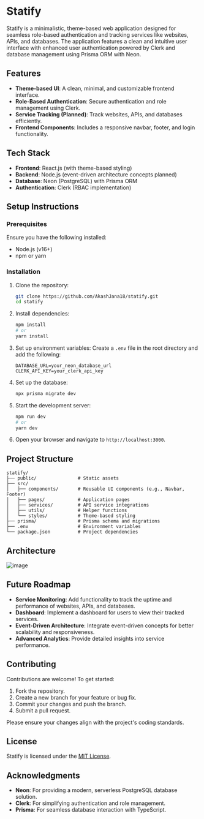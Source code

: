 # Statify

Statify is a minimalistic, theme-based web application designed for seamless role-based authentication and tracking services like websites, APIs, and databases. The application features a clean and intuitive user interface with enhanced user authentication powered by Clerk and database management using Prisma ORM with Neon.

## Features

- **Theme-based UI**: A clean, minimal, and customizable frontend interface.
- **Role-Based Authentication**: Secure authentication and role management using Clerk.
- **Service Tracking (Planned)**: Track websites, APIs, and databases efficiently.
- **Frontend Components**: Includes a responsive navbar, footer, and login functionality.

## Tech Stack

- **Frontend**: React.js (with theme-based styling)
- **Backend**: Node.js (event-driven architecture concepts planned)
- **Database**: Neon (PostgreSQL) with Prisma ORM
- **Authentication**: Clerk (RBAC implementation)

## Setup Instructions

### Prerequisites

Ensure you have the following installed:
- Node.js (v16+)
- npm or yarn

### Installation

1. Clone the repository:
   ```bash
   git clone https://github.com/AkashJana18/statify.git
   cd statify
   ```

2. Install dependencies:
   ```bash
   npm install
   # or
   yarn install
   ```

3. Set up environment variables:
   Create a `.env` file in the root directory and add the following:
   ```env
   DATABASE_URL=your_neon_database_url
   CLERK_API_KEY=your_clerk_api_key
   ```

4. Set up the database:
   ```bash
   npx prisma migrate dev
   ```

5. Start the development server:
   ```bash
   npm run dev
   # or
   yarn dev
   ```

6. Open your browser and navigate to `http://localhost:3000`.

## Project Structure

```
statify/
├── public/               # Static assets
├── src/
│   ├── components/       # Reusable UI components (e.g., Navbar, Footer)
│   ├── pages/            # Application pages
│   ├── services/         # API service integrations
│   ├── utils/            # Helper functions
│   └── styles/           # Theme-based styling
├── prisma/               # Prisma schema and migrations
├── .env                  # Environment variables
└── package.json          # Project dependencies
```

## Architecture
![image](https://github.com/user-attachments/assets/e21cf52a-9d40-4ee2-b982-b42fb05a13a6)


## Future Roadmap

- **Service Monitoring**: Add functionality to track the uptime and performance of websites, APIs, and databases.
- **Dashboard**: Implement a dashboard for users to view their tracked services.
- **Event-Driven Architecture**: Integrate event-driven concepts for better scalability and responsiveness.
- **Advanced Analytics**: Provide detailed insights into service performance.

## Contributing

Contributions are welcome! To get started:

1. Fork the repository.
2. Create a new branch for your feature or bug fix.
3. Commit your changes and push the branch.
4. Submit a pull request.

Please ensure your changes align with the project's coding standards.

## License

Statify is licensed under the [MIT License](LICENSE).

## Acknowledgments

- **Neon**: For providing a modern, serverless PostgreSQL database solution.
- **Clerk**: For simplifying authentication and role management.
- **Prisma**: For seamless database interaction with TypeScript.

